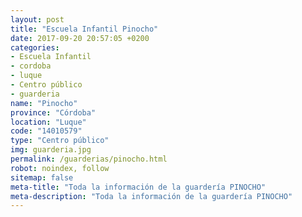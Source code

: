 ```yaml
---
layout: post
title: "Escuela Infantil Pinocho"
date: 2017-09-20 20:57:05 +0200
categories:
- Escuela Infantil
- cordoba
- luque
- Centro público
- guarderia
name: "Pinocho"
province: "Córdoba"
location: "Luque"
code: "14010579"
type: "Centro público"
img: guarderia.jpg
permalink: /guarderias/pinocho.html
robot: noindex, follow
sitemap: false
meta-title: "Toda la información de la guardería PINOCHO"
meta-description: "Toda la información de la guardería PINOCHO"
---
```

